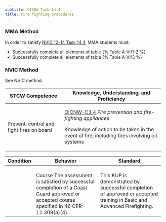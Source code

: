 ```yaml
---
subtitle: OICNW Task 14.4 
title: Fire fighting procedures
---
```



### MMA Method

In order to satisfy  [NVIC 12-14  Task  14.4](/stcw23/assets/images/nvic-12-14.pdf), MMA students must:

* Successfully complete all elements of table {% Table A-VI/1-2 %}
* Successfully complete all elements of table {% Table A-VI/3 %}


### NVIC Method

<a onclick="togglevisibility('nvic_methods')" >See NVIC method.</a>

<div id='nvic_methods' class='hide'>

<table>
<thead>
<tr>
<th class='forty'> STCW Competence </th>
<th class='sixty'> Knowledge, Understanding, and Proficiency </th>
</tr>
</thead>




<tbody>
<tr><td markdown='1'>

Prevent, control and fight fires on board

</td><td markdown='1'>

[OICNW-C3.4](../../tables/21.html#OICNW-C3.4) *Fire prevention and fire-fighting appliances*

Knowledge of action to be taken in the event of fire, including fires involving oil systems

</td></tr>


</tbody>
</table>


<table>
<thead>
<tr><th class='twenty'>  Condition </th><th class='twenty'> Behavior </th><th  class='sixty'>Standard </th></tr>
</thead>
<tbody >



<tr><td markdown='1'>


</td><td markdown='1'>


<br>

<div class="tooltip">Course
<span class="tooltiptext">
The assessment is satisfied by successful completion of a Coast Guard approved or accepted course specified in 46 CFR 11.309(a)(4).
</span>
</div>


</td><td markdown='1'>

This KUP is demonstrated by successful completion of approved or accepted training in Basic and Advanced Firefighting.

</td></tr>
</tbody>
</table>
</div>
